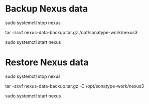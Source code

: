 
# Backup Nexus data

sudo systemctl stop nexus

tar -zcvf nexus-data-backup.tar.gz /opt/sonatype-work/nexus3

sudo systemctl start nexus

# Restore Nexus data

sudo systemctl stop nexus

tar -zxvf nexus-data-backup.tar.gz -C /opt/sonatype-work/nexus3

sudo systemctl start nexus
